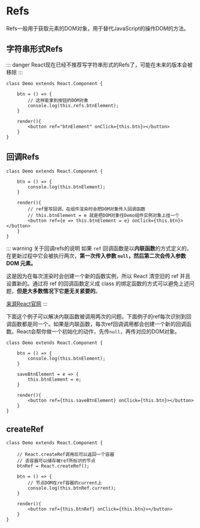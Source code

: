 # Refs

Refs一般用于获取元素的DOM对象，用于替代JavaScript的操作DOM的方法。

## 字符串形式Refs

::: danger
React现在已经不推荐写字符串形式的Refs了，可能在未来的版本会被移除
:::

```jsx{3-6,9}
class Demo extends React.Component {

    btn = () => {
        // 这样能拿到按钮的DOM对象
        console.log(this.refs.btnElement);
    }

    render(){
        <button ref="btnElement" onClick={this.btn}></button>
    }
}
```

## 回调Refs

```jsx{4,8-10}
class Demo extends React.Component {

    btn = () => {
        console.log(this.btnElement);
    }

    render(){
        // ref里写回调，在组件渲染时会把DOM对象传入回调函数
        // this.btnElement = e 就是把DOM对象往Demo组件实例对象上挂一个
        <button ref={e => this.btnElement = e} onClick={this.btn}></button>
    }
}
```

::: warning 关于回调refs的说明 
如果 `ref` 回调函数是以**内联函数**的方式定义的，在更新过程中它会被执行两次，**第一次传入参数 `null`，然后第二次会传入参数 DOM 元素。**

这是因为在每次渲染时会创建一个新的函数实例，所以 React 清空旧的 ref 并且设置新的。通过将 ref 的回调函数定义成 class 的绑定函数的方式可以避免上述问题，**但是大多数情况下它是无关紧要的**。

[来源React官网](https://zh-hans.reactjs.org/docs/refs-and-the-dom.html#caveats-with-callback-refs)
:::

下面这个例子可以解决内联函数被调用两次的问题。下面例子的ref每次识别到回调函数都是同一个。如果是内联函数，每次ref回调调用都会创建一个新的回调函数。React会帮你做一个初始化的动作，先传`null`，再传对应的DOM对象。

```jsx{7-9,12}
class Demo extends React.Component {

    btn = () => {
        console.log(this.btnElement);
    }

    saveBtnElement = e => {
        this.btnElement = e;
    }

    render(){
        <button ref={this.saveBtnElement} onClick={this.btn}></button>
    }
}
```

## createRef

```jsx{3-5,8-9,13}
class Demo extends React.Component {

    // React.createRef调用后可以返回一个容器
    // 该容器可以储存被ref所标识的节点
    btnRef = React.createRef();

    btn = () => {
        // 节点DOM在ref容器的current上
        console.log(this.btnRef.current);
    }

    render(){
        <button ref={this.btnRef} onClick={this.btn}></button>
    }
}
```